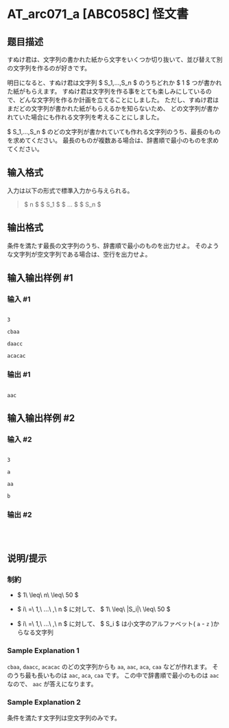 # AT_arc071_a [ABC058C] 怪文書

## 题目描述

[problemUrl]: https://atcoder.jp/contests/abc058/tasks/arc071_a

すぬけ君は、文字列の書かれた紙から文字をいくつか切り抜いて、並び替えて別の文字列を作るのが好きです。

明日になると、すぬけ君は文字列 $ S_1,...,S_n $ のうちどれか $ 1 $ つが書かれた紙がもらえます。 すぬけ君は文字列を作る事をとても楽しみにしているので、どんな文字列を作るか計画を立てることにしました。 ただし、すぬけ君はまだどの文字列が書かれた紙がもらえるかを知らないため、 どの文字列が書かれていた場合にも作れる文字列を考えることにしました。

$ S_1,...,S_n $ のどの文字列が書かれていても作れる文字列のうち、最長のものを求めてください。 最長のものが複数ある場合は、辞書順で最小のものを求めてください。

## 输入格式

入力は以下の形式で標準入力から与えられる。

> $ n $ $ S_1 $ $ ... $ $ S_n $

## 输出格式

条件を満たす最長の文字列のうち、辞書順で最小のものを出力せよ。 そのような文字列が空文字列である場合は、空行を出力せよ。

## 输入输出样例 #1

### 输入 #1

```
3
cbaa
daacc
acacac
```

### 输出 #1

```
aac
```

## 输入输出样例 #2

### 输入 #2

```
3
a
aa
b
```

### 输出 #2

```

```

## 说明/提示

### 制約

- $ 1\ \leq\ n\ \leq\ 50 $
- $ i\ =\ 1,\ ...\ ,\ n $ に対して、 $ 1\ \leq\ |S_i|\ \leq\ 50 $
- $ i\ =\ 1,\ ...\ ,\ n $ に対して、 $ S_i $ は小文字のアルファベット( `a` - `z` )からなる文字列

### Sample Explanation 1

`cbaa`, `daacc`, `acacac` のどの文字列からも `aa`, `aac`, `aca`, `caa` などが作れます。 そのうち最も長いものは `aac`, `aca`, `caa` です。 この中で辞書順で最小のものは `aac` なので、 `aac` が答えになります。

### Sample Explanation 2

条件を満たす文字列は空文字列のみです。